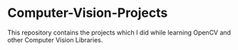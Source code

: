 # Computer-Vision-Projects
This repository contains the projects which I did while learning OpenCV and other Computer Vision Libraries.
